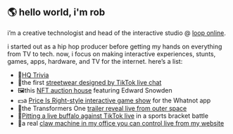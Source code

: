 ## 🌎 hello world, i'm rob

i’m a creative technologist and head of the interactive studio @ [loop online](https://loop.online/).

i started out as a hip hop producer before getting my hands on everything from TV to tech. now, i focus on making interactive experiences, stunts, games, apps, hardware, and TV for the internet. here’s a list:

- 📱[HQ Trivia](https://www.youtube.com/watch?v=kqoJH_zBqrw)
- 👟the first [streetwear designed by TikTok live chat](https://loop.online/work/spk)
- 🖼️this [NFT auction house](https://loop.online/work/pleasrhouse) featuring Edward Snowden
- 💵a [Price Is Right-style interactive game show](https://loop.online/work/whatnot) for the Whatnot app
- 📡the Transformers One [trailer reveal live from outer space](https://loop.online/work/paramount-transformers-one)
- 🦬[Pitting a live buffalo against TikTok live](https://loop.online/work/buffalo-wild-wings-beat-the-buffalo) in a sports bracket battle
- 🧸a real [claw machine in my office you can control live from my website](https://loop.online/claw)
